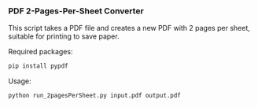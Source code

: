 ### PDF 2-Pages-Per-Sheet Converter

This script takes a PDF file and creates a new PDF with 2 pages per sheet,
suitable for printing to save paper.

Required packages:
```bash
pip install pypdf
```

Usage:

```bash
python run_2pagesPerSheet.py input.pdf output.pdf
```


